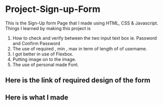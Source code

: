 # Project-Sign-up-Form

This is the Sign-Up form Page that I made using HTML, CSS & Javascript.
Things I learned by making this project is
1. How to check and verify between the two input text box ie. Password and Confirm Password
2. The use of required , min , max in term of length of of username.
3. I got better in use of Flexbox.
4. Putting image on to the image.
5. The use of personal made Font.
 
## Here is the link of required design of the form


## Here is what I made
